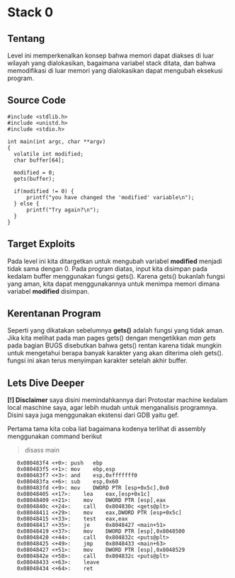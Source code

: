 # Stack 0
## Tentang
Level ini memperkenalkan konsep bahwa memori dapat diakses di luar wilayah yang dialokasikan, bagaimana variabel stack ditata, dan bahwa memodifikasi di luar memori yang dialokasikan dapat mengubah eksekusi program.

## Source Code
```
#include <stdlib.h>
#include <unistd.h>
#include <stdio.h>

int main(int argc, char **argv)
{
  volatile int modified;
  char buffer[64];

  modified = 0;
  gets(buffer);

  if(modified != 0) {
      printf("you have changed the 'modified' variable\n");
  } else {
      printf("Try again?\n");
  }
}
```

## Target Exploits
Pada level ini kita ditargetkan untuk mengubah variabel **modified** menjadi tidak sama dengan 0. Pada program diatas, input kita disimpan pada kedalam buffer menggunakan fungsi gets(). Karena gets() bukanlah fungsi yang aman, kita dapat menggunakannya untuk menimpa memori dimana variabel **modified** disimpan.

## Kerentanan Program
Seperti yang dikatakan sebelumnya **gets()** adalah fungsi yang tidak aman. Jika kita melihat pada man pages gets() dengan mengetikkan *man gets* pada bagian BUGS disebutkan bahwa gets() rentan karena tidak mungkin untuk mengetahui berapa banyak karakter yang akan diterima oleh gets(). fungsi ini akan terus menyimpan karakter setelah akhir buffer.

## Lets Dive Deeper
**[!] Disclaimer** saya disini memindahkannya dari Protostar machine kedalam local maschine saya, agar lebih mudah untuk menganalisis programnya. Disini saya juga menggunakan ekstensi dari GDB yaitu gef.

Pertama tama kita coba liat bagaimana kodenya terlihat di assembly menggunakan command berikut
> disass main
```
   0x080483f4 <+0>:	push   ebp
   0x080483f5 <+1>:	mov    ebp,esp
   0x080483f7 <+3>:	and    esp,0xfffffff0
   0x080483fa <+6>:	sub    esp,0x60
   0x080483fd <+9>:	mov    DWORD PTR [esp+0x5c],0x0
   0x08048405 <+17>:	lea    eax,[esp+0x1c]
   0x08048409 <+21>:	mov    DWORD PTR [esp],eax
   0x0804840c <+24>:	call   0x804830c <gets@plt>
   0x08048411 <+29>:	mov    eax,DWORD PTR [esp+0x5c]
   0x08048415 <+33>:	test   eax,eax
   0x08048417 <+35>:	je     0x8048427 <main+51>
   0x08048419 <+37>:	mov    DWORD PTR [esp],0x8048500
   0x08048420 <+44>:	call   0x804832c <puts@plt>
   0x08048425 <+49>:	jmp    0x8048433 <main+63>
   0x08048427 <+51>:	mov    DWORD PTR [esp],0x8048529
   0x0804842e <+58>:	call   0x804832c <puts@plt>
   0x08048433 <+63>:	leave
   0x08048434 <+64>:	ret

```
